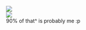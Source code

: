 ![](https://github-readme-stats.vercel.app/api?username=Tanish2002&show_icons=true&count_private=true&include_all_commits=true&title_color=83d1a2&icon_color=9ca1b8&text_color=9ca1b8&bg_color=0f0f13)  
![](https://komarev.com/ghpvc/?username=your-github-username&color=83d1a2)  
90% of that^ is probably me :p
